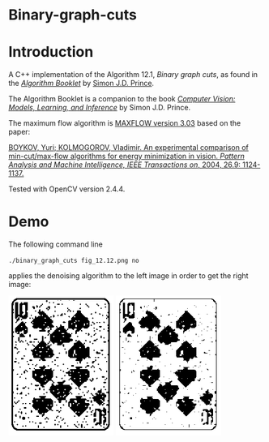 Binary-graph-cuts
=================

# Introduction

A C++ implementation of the Algorithm 12.1, *Binary graph cuts*, as found in the [*Algorithm Booklet*](http://www.cs.ucl.ac.uk/staff/s.prince/book/Algorithms.pdf) by [Simon J.D. Prince](http://www0.cs.ucl.ac.uk/staff/s.prince/).

The Algorithm Booklet is a companion to the book [*Computer Vision: Models, Learning, and Inference*](http://www.computervisionmodels.com/) by Simon J.D. Prince.

The maximum flow algorithm is [MAXFLOW version 3.03](http://pub.ist.ac.at/~vnk/software/maxflow-v3.03.src.zip) based on the paper:

[BOYKOV, Yuri; KOLMOGOROV, Vladimir. An experimental comparison of min-cut/max-flow algorithms for energy minimization in vision. *Pattern Analysis and Machine Intelligence, IEEE Transactions on*, 2004, 26.9: 1124-1137.](http://ieeexplore.ieee.org/xpl/login.jsp?tp=&arnumber=1316848&url=http%3A%2F%2Fieeexplore.ieee.org%2Fxpls%2Fabs_all.jsp%3Farnumber%3D1316848)

Tested with OpenCV version 2.4.4.

# Demo

The following command line

`./binary_graph_cuts fig_12.12.png no`

applies the denoising algorithm to the left image in order to get the right image:

![input image](./fig_12.12.png) ![output image](./denoised_fig_12.12.png)

